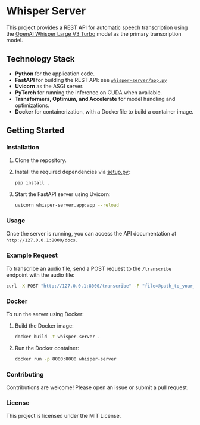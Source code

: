 # Whisper Server

This project provides a REST API for automatic speech transcription using the [OpenAI Whisper Large V3 Turbo](https://huggingface.co/openai/whisper-large-v3-turbo) model as the primary transcription model.

## Technology Stack

- **Python** for the application code.
- **FastAPI** for building the REST API: see [`whisper-server/app.py`](whisper-serverr/app.py)
- **Uvicorn** as the ASGI server.
- **PyTorch** for running the inference on CUDA when available.
- **Transformers, Optimum, and Accelerate** for model handling and optimizations.
- **Docker** for containerization, with a Dockerfile to build a container image.

## Getting Started

### Installation

1. Clone the repository.
2. Install the required dependencies via [setup.py](setup.py):

   ```sh
   pip install .
   ```

3. Start the FastAPI server using Uvicorn:

    ```sh
    uvicorn whisper-server.app:app --reload
    ```

### Usage

Once the server is running, you can access the API documentation at `http://127.0.0.1:8000/docs`.

### Example Request

To transcribe an audio file, send a POST request to the `/transcribe` endpoint with the audio file:

```sh
curl -X POST "http://127.0.0.1:8000/transcribe" -F "file=@path_to_your_audio_file.wav"
```

### Docker

To run the server using Docker:

1. Build the Docker image:

    ```sh
    docker build -t whisper-server .
    ```

2. Run the Docker container:

    ```sh
    docker run -p 8000:8000 whisper-server
    ```

### Contributing

Contributions are welcome! Please open an issue or submit a pull request.

### License

This project is licensed under the MIT License.
